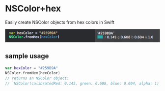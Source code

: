 # NSColor+hex

Easily create NSColor objects from hex colors in Swift

![oooh](usage.png)

## sample usage
```swift
var hexColor = "#259B9A"
NSColor.fromHex(hexColor)
// returns an NSColor object:
// `NSColor(calibratedRed: 0.145, green: 0.608, blue: 0.604, alpha: 1)`
````